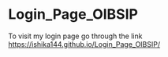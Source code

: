 # Login_Page_OIBSIP

To visit my login page go through the link
https://ishika144.github.io/Login_Page_OIBSIP/
